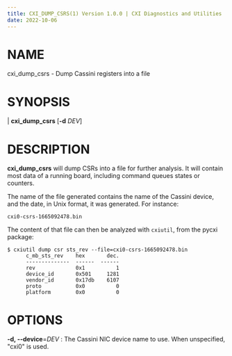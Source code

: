 ```yaml
---
title: CXI_DUMP_CSRS(1) Version 1.0.0 | CXI Diagnostics and Utilities
date: 2022-10-06
---
```


# NAME

cxi_dump_csrs - Dump Cassini registers into a file


# SYNOPSIS

| **cxi_dump_csrs** [**-d** *DEV*]


# DESCRIPTION

**cxi_dump_csrs** will dump CSRs into a file for further analysis. It
will contain most data of a running board, including command queues
states or counters.

The name of the file generated contains the name of the Cassini
device, and the date, in Unix format, it was generated. For instance:

    cxi0-csrs-1665092478.bin

The content of that file can then be analyzed with `cxiutil`, from the
pycxi package:

    $ cxiutil dump csr sts_rev --file=cxi0-csrs-1665092478.bin
          c_mb_sts_rev    hex       dec.
          --------------  ------  ------
          rev             0x1          1
          device_id       0x501     1281
          vendor_id       0x17db    6107
          proto           0x0          0
          platform        0x0          0

# OPTIONS

**-d, \-\-device**=*DEV*
: The Cassini NIC device name to use. When unspecified, \"cxi0\" is used.

